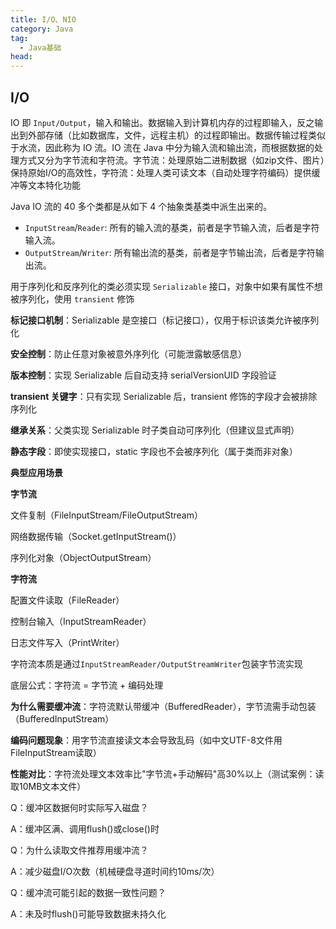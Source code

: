 ```yaml
---
title: I/O、NIO
category: Java
tag:
  - Java基础
head:
---
```


## I/O

IO 即 `Input/Output`，输入和输出。数据输入到计算机内存的过程即输入，反之输出到外部存储（比如数据库，文件，远程主机）的过程即输出。数据传输过程类似于水流，因此称为 IO 流。IO 流在 Java 中分为输入流和输出流，而根据数据的处理方式又分为字节流和字符流。字节流：处理原始二进制数据（如zip文件、图片）保持原始I/O的高效性，字符流：处理人类可读文本（自动处理字符编码）提供缓冲等文本特化功能

Java IO 流的 40 多个类都是从如下 4 个抽象类基类中派生出来的。

- `InputStream`/`Reader`: 所有的输入流的基类，前者是字节输入流，后者是字符输入流。
- `OutputStream`/`Writer`: 所有输出流的基类，前者是字节输出流，后者是字符输出流。

用于序列化和反序列化的类必须实现 `Serializable` 接口，对象中如果有属性不想被序列化，使用 `transient` 修饰

**标记接口机制**：Serializable 是空接口（标记接口），仅用于标识该类允许被序列化

**安全控制**：防止任意对象被意外序列化（可能泄露敏感信息）

**版本控制**：实现 Serializable 后自动支持 serialVersionUID 字段验证

**transient 关键字**：只有实现 Serializable 后，transient 修饰的字段才会被排除序列化

**继承关系**：父类实现 Serializable 时子类自动可序列化（但建议显式声明）

**静态字段**：即使实现接口，static 字段也不会被序列化（属于类而非对象）

**典型应用场景**

**字节流**

文件复制（FileInputStream/FileOutputStream）

网络数据传输（Socket.getInputStream()）

序列化对象（ObjectOutputStream）

**字符流**

配置文件读取（FileReader）

控制台输入（InputStreamReader）

日志文件写入（PrintWriter）

字符流本质是通过`InputStreamReader/OutputStreamWriter`包装字节流实现

底层公式：字符流 = 字节流 + 编码处理

**为什么需要缓冲流**：字符流默认带缓冲（BufferedReader），字节流需手动包装（BufferedInputStream）

**编码问题现象**：用字节流直接读文本会导致乱码（如中文UTF-8文件用FileInputStream读取）

**性能对比**：字符流处理文本效率比"字节流+手动解码"高30%以上（测试案例：读取10MB文本文件）



Q：缓冲区数据何时实际写入磁盘？

A：缓冲区满、调用flush()或close()时

Q：为什么读取文件推荐用缓冲流？

A：减少磁盘I/O次数（机械硬盘寻道时间约10ms/次）

Q：缓冲流可能引起的数据一致性问题？

A：未及时flush()可能导致数据未持久化
